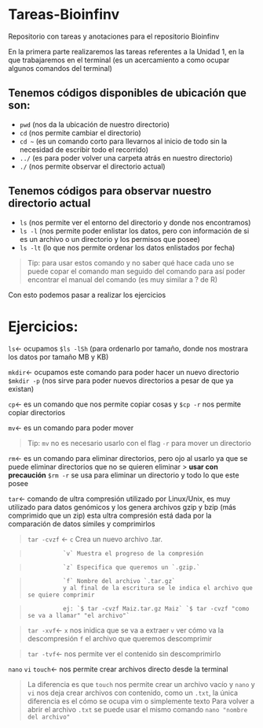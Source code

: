 # Tareas-Bioinfinv
Repositorio con tareas y anotaciones para el repositorio Bioinfinv

En la primera parte realizaremos las tareas referentes a la Unidad 1, en la que trabajaremos en el terminal (es un acercamiento a como ocupar algunos comandos del terminal)

## Tenemos códigos disponibles de ubicación que son: 

- ``pwd`` (nos da la ubicación de nuestro directorio)
- ``cd`` (nos permite cambiar el directorio)
- ``cd ~`` (es un comando corto para llevarnos al inicio de todo sin la necesidad de escribir todo el recorrido)
- ``../`` (es para poder volver una carpeta atrás en nuestro directorio)
- ``./`` (nos permite observar el directorio actual)


## Tenemos códigos para observar nuestro directorio actual

- ``ls`` (nos permite ver el entorno del directorio y donde nos encontramos)
- ``ls -l`` (nos permite poder enlistar los datos, pero con información de si es un archivo o un directorio y los permisos que posee)
- ``ls -lt`` (lo que nos permite ordenar los datos enlistados por fecha)

> Tip: para usar estos comando y no saber qué hace cada uno se puede copar el comando man seguido del comando para así poder encontrar el manual del comando (es muy similar a ? de R)

Con esto podemos pasar a realizar los ejercicios

# Ejercicios: 

``ls``<- ocupamos ``$ls -lSh`` (para ordenarlo por tamaño, donde nos mostrara los datos por tamaño MB y KB)

``mkdir``<- ocupamos este comando para poder hacer un nuevo directorio ``$mkdir -p`` (nos sirve para poder nuevos directorios a pesar de que ya existan)

`cp`<- es un comando que nos permite copiar cosas y `$cp -r` nos permite copiar directorios

`mv`<- es un comando para poder mover
> Tip: `mv` no es necesario usarlo con el flag `-r` para mover un directorio

`rm`<- es un comando para eliminar directorios, pero ojo al usarlo ya que se puede eliminar directorios que no se quieren eliminar > **usar con precaución** `$rm -r` se usa para eliminar un directorio y todo lo que este posee

`tar`<- comando de ultra compresión utilizado por Linux/Unix, es muy utilizado para datos genómicos y los genera archivos gzip y bzip (más comprimido que un zip) esta ultra compresión está dada por la comparación de datos símiles y comprimirlos

> `tar -cvzf` <- `c` Crea un nuevo archivo .tar.

>               `v` Muestra el progreso de la compresión

>               `z` Especifica que queremos un `.gzip.`

>               `f` Nombre del archivo `.tar.gz`
>               y al final de la escritura se le indica el archivo que se quiere comprimir

>               ej: `$ tar -cvzf Maiz.tar.gz Maiz` `$ tar -cvzf "como se va a llamar" "el archivo"`

> `tar -xvf`<- `x` nos inidica que se va a extraer
>              `v` ver cómo va la descompresión
>              `f` el archivo que queremos descomprimir

> `tar -tvf`<- nos permite ver el contenido sin descomprimirlo

`nano` `vi` `touch`<- nos permite crear archivos directo desde la terminal
> La diferencia es que `touch` nos permite crear un archivo vacío y `nano` y `vi` nos deja crear archivos con contenido, como un `.txt`, la única diferencia es el cómo se ocupa vim o simplemente texto
> Para volver a abrir el archivo `.txt` se puede usar el mismo comando `nano "nombre del archivo"`









